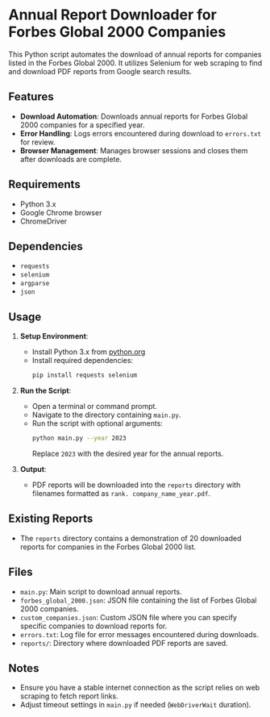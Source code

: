 # Annual Report Downloader for Forbes Global 2000 Companies

This Python script automates the download of annual reports for companies listed in the Forbes Global 2000.
It utilizes Selenium for web scraping to find and download PDF reports from Google search results.

## Features

- **Download Automation**: Downloads annual reports for Forbes Global 2000 companies for a specified year.
- **Error Handling**: Logs errors encountered during download to `errors.txt` for review.
- **Browser Management**: Manages browser sessions and closes them after downloads are complete.

## Requirements

- Python 3.x
- Google Chrome browser
- ChromeDriver

## Dependencies

- `requests`
- `selenium`
- `argparse`
- `json`
## Usage

1. **Setup Environment**:
   - Install Python 3.x from [python.org](https://www.python.org/downloads/)
   - Install required dependencies:
     ```bash
     pip install requests selenium
     ```

2. **Run the Script**:
   - Open a terminal or command prompt.
   - Navigate to the directory containing `main.py`.
   - Run the script with optional arguments:
     ```bash
     python main.py --year 2023
     ```
     Replace `2023` with the desired year for the annual reports.

3. **Output**:
   - PDF reports will be downloaded into the `reports` directory with filenames formatted as `rank. company_name_year.pdf`.

## Existing Reports

- The `reports` directory contains a demonstration of 20 downloaded reports for companies in the Forbes Global 2000 list.

## Files

- `main.py`: Main script to download annual reports.
- `forbes_global_2000.json`: JSON file containing the list of Forbes Global 2000 companies.
- `custom_companies.json`: Custom JSON file where you can specify specific companies to download reports for.
- `errors.txt`: Log file for error messages encountered during downloads.
- `reports/`: Directory where downloaded PDF reports are saved.

## Notes

- Ensure you have a stable internet connection as the script relies on web scraping to fetch report links.
- Adjust timeout settings in `main.py` if needed (`WebDriverWait` duration).
